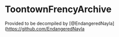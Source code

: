 # ToontownFrencyArchive

Provided to be decompiled by [@EndangeredNayla](https://github.com/EndangeredNayla
